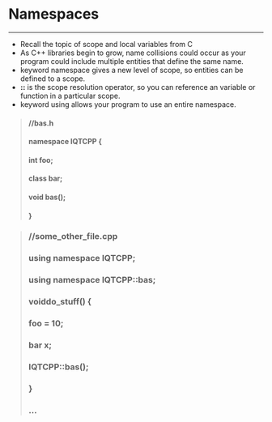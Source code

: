 # Namespaces

---

* Recall the topic of scope and local variables from C
* As C++ libraries begin to grow, name collisions could occur as your program could include multiple entities that define the same name.
* keyword namespace gives a new level of scope, so entities can be defined to a scope.
* **::** is the scope resolution operator, so you can reference an variable or function in a particular scope.
* keyword using allows your program to use an entire namespace.

> #### //bas.h
>
> #### namespace IQTCPP {
>
> #### int foo;
>
> #### class bar;
>
> #### void bas\(\);
>
> #### }

### 

> ### //some\_other\_file.cpp
>
> ### using namespace IQTCPP;
>
> ### using namespace IQTCPP::bas;
>
> ### 
>
> ### voiddo\_stuff\(\) {
>
> ### foo = 10;
>
> ### bar x;
>
> ### IQTCPP::bas\(\);
>
> ### }
>
> ### …



